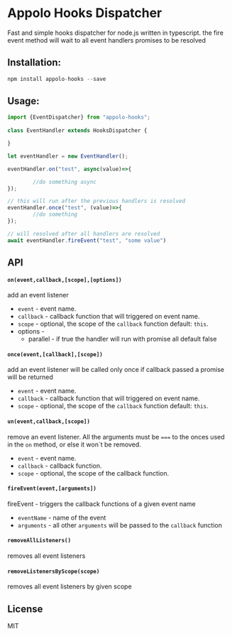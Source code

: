 # Appolo Hooks Dispatcher
Fast and simple hooks dispatcher for node.js written in typescript.
the fire event method will wait to all event handlers promises to be resolved

## Installation:

```javascript
npm install appolo-hooks --save
```

## Usage:

```javascript
import {EventDispatcher} from "appolo-hooks";
 
class EventHandler extends HooksDispatcher {

}

let eventHandler = new EventHandler();

eventHandler.on("test", async(value)=>{

        //do something async
});

// this will run after the previous handlers is resolved
eventHandler.once("test", (value)=>{
        //do something
});

// will resolved after all handlers are resolved
await eventHandler.fireEvent("test", "some value")


```



## API
#### `on(event,callback,[scope],[options])`
add an event listener
  - `event` - event name.
  - `callback` - callback function that will triggered on event name.
  - `scope` - optional, the scope of the `callback` function default: `this`.
  - options -
    - parallel - if true the handler will run with promise all default false

#### `once(event,[callback],[scope])`
add an event listener will be called only once if  callback passed  a promise will be returned
  - `event` - event name.
  - `callback` - callback function that will triggered on event name.
  - `scope` - optional, the scope of the `callback` function default: `this`.


#### `un(event,callback,[scope])`
remove an event listener. All the arguments must be `===` to the onces used in the `on` method, or else it won\`t be removed.
  - `event` - event name.
  - `callback` - callback function.
  - `scope` - optional, the scope of the callback function.

#### `fireEvent(event,[arguments])`
fireEvent - triggers the callback functions of a given event name
  - `eventName` - name of the event
  - `arguments` -  all other `arguments` will be passed to the `callback` function
#### `removeAllListeners()`
removes all event listeners
#### `removeListenersByScope(scope)`
removes all event listeners by given scope


## License
MIT